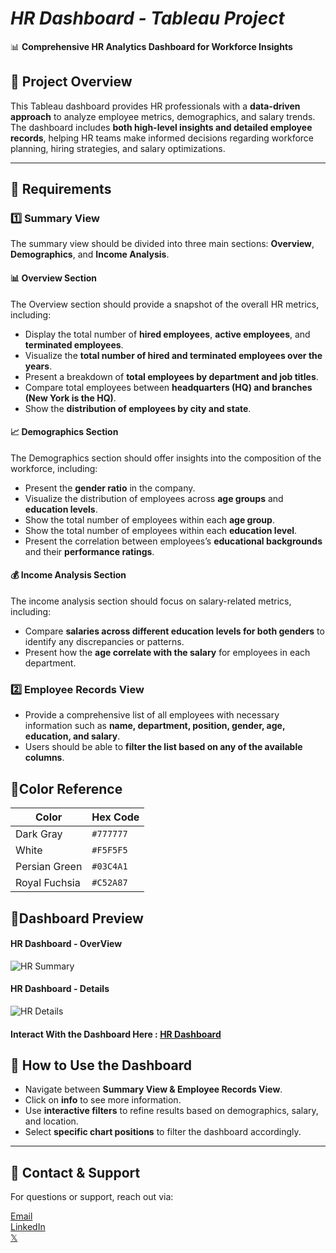 # *HR Dashboard - Tableau Project*
📊 **Comprehensive HR Analytics Dashboard for Workforce Insights**  

## 📌 Project Overview
This Tableau dashboard provides HR professionals with a **data-driven approach** to analyze employee metrics, demographics, and salary trends. The dashboard includes **both high-level insights and detailed employee records**, helping HR teams make informed decisions regarding workforce planning, hiring strategies, and salary optimizations.  

---

## 📌 Requirements

### 1️⃣ Summary View
The summary view should be divided into three main sections: **Overview**, **Demographics**, and **Income Analysis**.

#### 📊 **Overview Section**
The Overview section should provide a snapshot of the overall HR metrics, including:
- Display the total number of **hired employees**, **active employees**, and **terminated employees**.  
- Visualize the **total number of hired and terminated employees over the years**.  
- Present a breakdown of **total employees by department and job titles**. 
- Compare total employees between **headquarters (HQ) and branches (New York is the HQ)**.
- Show the **distribution of employees by city and state**.  

#### 📈 **Demographics Section**
The Demographics section should offer insights into the composition of the workforce, including:
- Present the **gender ratio** in the company.  
- Visualize the distribution of employees across **age groups** and **education levels**.
- Show the total number of employees within each **age group**.
- Show the total number of employees within each **education level**.
- Present the correlation between employees’s **educational backgrounds** and their **performance ratings**.  

#### 💰 **Income Analysis Section**
The income analysis section should focus on salary-related metrics, including:
- Compare **salaries across different education levels for both genders** to identify any discrepancies or patterns.
- Present how the **age correlate with the salary** for employees in each department.

### 2️⃣ Employee Records View
- Provide a comprehensive list of all employees with necessary information such as **name, department, position, gender, age, education, and salary**.  
- Users should be able to **filter the list based on any of the available columns**.

## 📌Color Reference

| Color           | Hex Code  |
|---------------|----------|
| Dark Gray           | `#777777` |
| White          | `#F5F5F5` |
| Persian Green  | `#03C4A1` |
| Royal Fuchsia  | `#C52A87` |

## 📌Dashboard Preview
#### HR Dashboard - OverView
![HR  Summary](https://github.com/bijoypantu/Human-Resources-Dashboard/blob/main/Icons%20&%20Images/HR%20%20Overview.png?raw=true)
#### HR Dashboard - Details
![HR  Details](https://github.com/bijoypantu/Human-Resources-Dashboard/blob/main/Icons%20&%20Images/HR%20Details.png?raw=true)
#### Interact With the Dashboard Here : [HR Dashboard](https://public.tableau.com/app/profile/bijoy.pantu/viz/HRDashboard_17411079801960/OverviewDashboard/)

## 📌 How to Use the Dashboard
- Navigate between **Summary View & Employee Records View**.
- Click on **info** to see more information.
- Use **interactive filters** to refine results based on demographics, salary, and location.
- Select **specific chart positions** to filter the dashboard accordingly.
---

## 📌 Contact & Support
For questions or support, reach out via:

[Email](bijoypantu176@gmail.com)  
[LinkedIn](https://www.linkedin.com/in/bijoypantu/)  
[𝕏](https://x.com/BijoyPantu)
